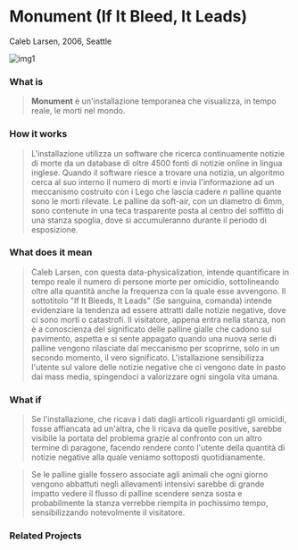 # Monument (If It Bleed, It Leads)
Caleb Larsen, 2006, Seattle

![img1](https://github.com/RobertoAlesi/archive/blob/main/RobertoAlesi/Close_Reading/imgs/Monument.png)

### What is
>**Monument** è un'installazione temporanea che visualizza, in tempo reale, le morti nel mondo.

### How it works
>L'installazione utilizza un software che ricerca continuamente notizie di morte da un database di oltre 4500 fonti di notizie online in lingua inglese. Quando il software riesce a trovare una notizia, un algoritmo cerca al suo interno il numero di morti e invia l'informazione ad un meccanismo costruito con i Lego che lascia cadere *n* palline quante sono le morti rilevate. Le palline da soft-air, con un diametro di 6mm, sono contenute in una teca trasparente posta al centro del soffitto di una stanza spoglia, dove si accumuleranno durante il periodo di esposizione.

### What does it mean
>Caleb Larsen, con questa data-physicalization, intende quantificare in tempo reale il numero di persone morte per omicidio, sottolineando oltre alla quantità anche la frequenza con la quale esse avvengono.
Il sottotitolo "If It Bleeds, It Leads" (Se sanguina, comanda) intende evidenziare la tendenza ad essere attratti dalle notizie negative, dove ci sono morti o catastrofi. Il visitatore, appena entra nella stanza, non è a conoscienza del significato delle palline gialle che cadono sul pavimento, aspetta e si sente appagato quando una nuova serie di palline vengono rilasciate dal meccanismo per scoprirne, solo in un secondo momento, il vero significato. L'istallazione sensibilizza l'utente sul valore delle notizie negative che ci vengono date in pasto dai mass media, spingendoci a valorizzare ogni singola vita umana.

### What if
>Se l'installazione, che ricava i dati dagli articoli riguardanti gli omicidi, fosse affiancata ad un'altra, che li ricava da quelle positive, sarebbe visibile la portata del problema grazie al confronto con un altro termine di paragone, facendo rendere conto l'utente della quantità di notizie negative alla quale veniamo sottoposti quotidianamente.

>Se le palline gialle fossero associate agli animali che ogni giorno vengono abbattuti negli allevamenti intensivi sarebbe di grande impatto vedere il flusso di palline scendere senza sosta e probabilmente la stanza verrebbe riempita in pochissimo tempo, sensibilizzando notevolmente il visitatore.

### Related Projects
